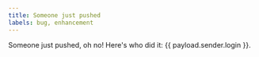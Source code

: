 ```yaml
---
title: Someone just pushed
labels: bug, enhancement
---
```

Someone just pushed, oh no! Here's who did it: {{ payload.sender.login }}.


